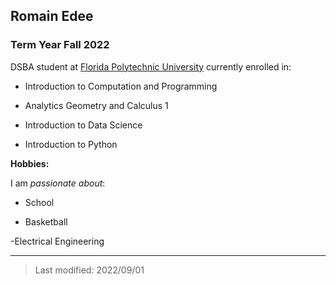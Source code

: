## Romain Edee

### Term Year Fall 2022

DSBA student at [Florida Polytechnic University](https://www.floridapoly.edu) currently enrolled in: 

- Introduction to Computation and Programming

- Analytics Geometry and Calculus 1

- Introduction to Data Science 

- Introduction to Python

**Hobbies:**

I am _passionate about_: 

- School

- Basketball

-Electrical Engineering 

***

> Last modified: 2022/09/01
